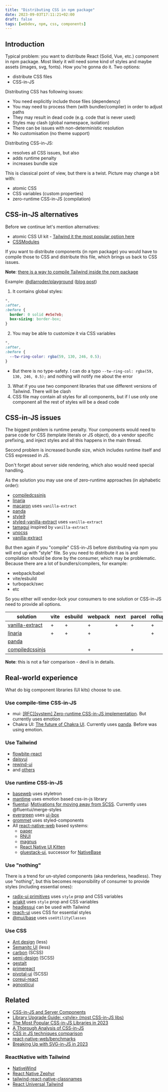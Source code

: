 ```yaml
---
title: "Distributing CSS in npm package"
date: 2023-09-03T17:11:21+02:00
draft: false
tags: [webdev, npm, css, components]
---
```


## Introduction

Typical problem: you want to distribute React (Solid, Vue, etc.) component in npm package. Most likely it will need some kind of styles and maybe assets (images, svg, fonts). How you're gonna do it. Two options:



- distribute CSS files
- CSS-in-JS

Distributing CSS has following issues:

- You need explicitly include those files (dependency)
- You may need to process them (with bundler/compiler) in order to adjust paths
- They may result in dead code (e.g. code that is never used)
- Styles may clash (global namespace, isolation)
- There can be issues with non-deterministic resolution
- No customisation (no theme support)

Distributing CSS-in-JS:

- resolves all CSS issues, but also
- adds runtime penalty
- increases bundle size

This is classical point of view, but there is a twist. Picture may change a bit with:

- atomic CSS
- CSS variables (custom properties)
- zero-runtime CSS-in-JS (compilation)

## CSS-in-JS alternatives

Before we continue let's mention alternatives:

- atomic CSS UI kit - [Tailwind it the most popular option here](https://2023.stateofcss.com/en-US/css-frameworks/)
- [CSSModules](https://github.com/css-modules/css-modules)

If you want to distribute components (in npm package) you would have to compile those to CSS and distribute this file, which brings us back to CSS issues.

**Note**: [there is a way to compile Tailwind inside the npm package](https://github.com/tailwindlabs/tailwindcss/discussions/8814)

Example: [@dlarroder/playground](https://www.npmjs.com/package/@dlarroder/playground?activeTab=code) ([blog post](https://www.trongtomo.com/blog/create-and-publish-your-own-react-component-library-with-typescript-storybook-and-tailwind))

1. It contains global styles:

```css
*,
:after,
:before {
  border: 0 solid #e5e7eb;
  box-sizing: border-box;
}
```

2. You may be able to customize it via CSS variables

```css
*,
:after,
:before {
  --tw-ring-color: rgba(59, 130, 246, 0.5);
}
```

- But there is no type-safety. I can do a typo `--tw-ring-col: rgba(59, 130, 246, 0.5);` and nothing will notify me about the error

3. What if you use two component libraries that use different versions of Tailwind. There will be clash
4. CSS file may contain all styles for all components, but if I use only one component all the rest of styles will be a dead code

## CSS-in-JS issues

The biggest problem is runtime penalty. Your components would need to parse code for CSS (template literals or JS object), do a vendor specific prefixing, and inject styles and all this happens in the main thread.

Second problem is increased bundle size, which includes runtime itself and CSS expressed in JS.

Don't forget about server side rendering, which also would need special handling.

As the solution you may use one of zero-runtime approaches (in alphabetic order):

- [compiledcssinjs](https://compiledcssinjs.com/)
- [linaria](https://linaria.dev/)
- [macaron](https://macaron.js.org/) uses `vanilla-extract`
- [panda](https://panda-css.com/)
- [style9](https://github.com/johanholmerin/style9/blob/master/docs/How-it-works.md)
- [styled-vanilla-extract](https://github.com/wmertens/styled-vanilla-extract) uses `vanilla-extract`
- [tamagui](https://github.com/tamagui/tamagui/blob/becbd88dd46fc43b4c0a838c33a19f07cb578542/packages/vite-plugin/src/extract.ts#L1) inspired by `vanilla-extract`
- [unocss](https://unocss.dev/guide/)
- [vanilla-extract](https://vanilla-extract.style/)

But then again if you "compile" CSS-in-JS before distributing via npm you will end up with "style" file. So you need to distribute it as is and compilation should be done by the consumer, which may be problematic. Because there are a lot of bundlers/compilers, for example:

- webpack/babel
- vite/esbuild
- turbopack/swc
- etc

So you either will vendor-lock your consumers to one solution or CSS-in-JS need to provide all options.

| solution                                                                                            | vite | esbuild | webpack | next | parcel | rollup | babel | cli |
| --------------------------------------------------------------------------------------------------- | ---- | ------- | ------- | ---- | ------ | ------ | ----- | --- |
| [vanilla-extract](https://vanilla-extract.style/documentation/getting-started/#bundler-integration) | +    | +       | +       | +    | +      | +      |       |     |
| [linaria](https://github.com/callstack/linaria/blob/master/docs/BUNDLERS_INTEGRATION.md)            | +    | +       | +       |      |        | +      | +     |     |
| [panda](https://panda-css.com/docs/installation/cli)                                             |      |         |         |      |        |        |       | +   |
| [compiledcssinjs](https://compiledcssinjs.com/docs/installation)                                    |      |         | +       |      | +      |        | +     |     |

**Note**: this is not a fair comparison - devil is in details.

## Real-world experience

What do big component libraries (UI kits) choose to use.

### Use compile-time CSS-in-JS

- mui: [[RFC][system] Zero-runtime CSS-in-JS implementation](https://github.com/mui/material-ui/issues/38137). But currently uses emotion
- Chakra UI: [The future of Chakra UI](https://www.adebayosegun.com/blog/the-future-of-chakra-ui). Currently uses [panda](https://github.com/chakra-ui/panda). Before was using emotion.

### Use Tailwind

- [flowbite-react](https://github.com/themesberg/flowbite-react)
- [daisyui](https://daisyui.com/)
- [rewind-ui](https://rewind-ui.dev/)
- and [others](https://github.com/aniftyco/awesome-tailwindcss#ui-libraries-components--templates)

### Use runtime CSS-in-JS

- [baseweb](https://github.com/uber/baseweb) uses styletron
- [mantime](https://github.com/mantinedev/mantine) uses emotion based css-in-js library
- [fluentui](https://react.fluentui.dev/): [Motivations for moving away from SCSS](https://github.com/microsoft/fluentui/wiki/Component-Styling#motivations-for-moving-away-from-scss). Currently uses @fluentui/merge-styles
- [evergreen](https://evergreen.segment.com/) uses [ui-box](https://github.com/segmentio/ui-box)
- [grommet](https://github.com/grommet/grommet) uses styled-components
- All [react-native-web](https://necolas.github.io/react-native-web/) based systems:
  - [paper](https://reactnativepaper.com/)
  - [RNUI](https://wix.github.io/react-native-ui-lib/)
  - [magnus](https://magnus-ui.com/)
  - [React Native UI Kitten](https://akveo.github.io/react-native-ui-kitten/docs/guides/running-on-the-web#existing-expo-applications)
  - [gluestack-ui](https://ui.gluestack.io/), successor for [NativeBase](https://nativebase.io/)

### Use "nothing"

There is a trend for un-styled components (aka renderless, headless). They use "nothing", but this becomes responsibility of consumer to provide styles (including essential ones):

- [radix-ui primitives](https://www.radix-ui.com/primitives/docs/guides/styling) uses `style` prop and CSS variables
- [ariakit](https://ariakit.org/guide/styling) uses `style` prop and CSS variables
- [headlessui](https://github.com/tailwindlabs/headlessui) can be used with Tailwind
- [reach-ui](https://reach.tech/) uses CSS for essential styles
- [@mui/base](https://github.com/mui/material-ui/tree/master/packages/mui-base) uses `useUtilityClasses`

### Use CSS

- [Ant design](https://ant.design) (less)
- [Semanitc UI](https://react.semantic-ui.com/theming/) (less)
- [carbon](https://github.com/carbon-design-system/carbon/tree/main) (SCSS)
- [semi-design](https://github.com/DouyinFE/semi-design) (SCSS)
- [gestalt](https://github.com/pinterest/gestalt)
- [primereact](https://github.com/primefaces/primereact)
- [pivotal-ui](https://github.com/pivotal-cf/pivotal-ui) (SCSS)
- [coreui-react](https://github.com/coreui/coreui-react)
- [agnosticui](https://github.com/AgnosticUI/agnosticui)

## Related

- [CSS-in-JS and Server Components](https://nextjs.org/docs/app/building-your-application/styling/css-in-js)
- [Library Upgrade Guide: \<style\> (most CSS-in-JS libs)](https://github.com/reactwg/react-18/discussions/110)
- [The Most Popular CSS-in-JS Libraries in 2023](https://stackdiary.com/css-in-js-libraries/)
- [A Thorough Analysis of CSS-in-JS](https://css-tricks.com/a-thorough-analysis-of-css-in-js/)
- [CSS in JS techniques comparison](https://github.com/MicheleBertoli/css-in-js)
- [react-native-web/benchmarks](https://necolas.github.io/react-native-web/benchmarks/)
- [Breaking Up with SVG-in-JS in 2023](https://kurtextrem.de/posts/svg-in-js)

### ReactNative with Tailwind

- [NativeWind](https://www.nativewind.dev/)
- [React Native Zephyr](https://formidable.com/open-source/react-native-zephyr/)
- [tailwind-react-native-classnames](https://github.com/jaredh159/tailwind-react-native-classnames)
- [React Universal Tailwind](https://github.com/react-universal/tailwind)
